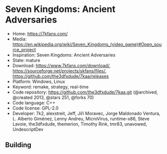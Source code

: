 # Seven Kingdoms: Ancient Adversaries

- Home: https://7kfans.com/
- Media: https://en.wikipedia.org/wiki/Seven_Kingdoms_(video_game)#Open_source_project
- Inspiration: Seven Kingdoms: Ancient Adversaries
- State: mature
- Download: https://www.7kfans.com/download/, https://sourceforge.net/projects/skfans/files/, https://github.com/the3dfxdude/7kaa/releases
- Platform: Windows, Linux
- Keyword: remake, strategy, real-time
- Code repository: https://github.com/the3dfxdude/7kaa.git (@archived, @created 2013, @stars 251, @forks 70)
- Code language: C++
- Code license: GPL-2.0
- Developer: 7k2, alexstreit, Jeff, Jiří Moravec, Jorge Maldonado Ventura, L. Alberto Giménez, Lenny Andreu, MicroVirus, runtime-x86, Steve Lavoie, the3dfxdude, themerion, Timothy Rink, tmr83, unavowed, UndescriptDev

## Building
